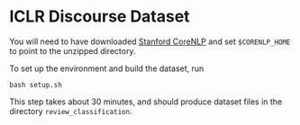 # ICLR Discourse Dataset

You will need to have downloaded [Stanford CoreNLP](https://stanfordnlp.github.io/CoreNLP/) and set `$CORENLP_HOME` to point to the unzipped directory.

To set up the environment and build the dataset, run

```
bash setup.sh
```

This step takes about 30 minutes, and should produce dataset files in the directory `review_classification`.
